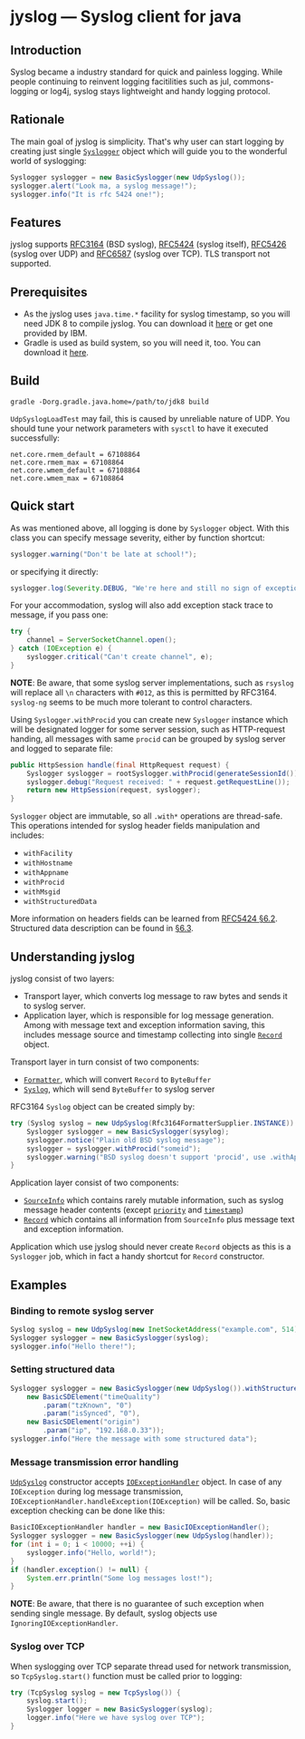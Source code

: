 jyslog — Syslog client for java
===============================

Introduction
------------

Syslog became a industry standard for quick and painless logging. While people continuing to reinvent logging facitilities such as jul, commons-logging or log4j, syslog stays lightweight and handy logging protocol.

Rationale
---------

The main goal of jyslog is simplicity. That's why user can start logging by creating just single [`Syslogger`](src/main/java/com/reinventedcode/jyslog/Syslogger.java) object which will guide you to the wonderful world of syslogging:

```java
Syslogger syslogger = new BasicSyslogger(new UdpSyslog());
syslogger.alert("Look ma, a syslog message!");
syslogger.info("It is rfc 5424 one!");
```

Features
--------

jyslog supports [RFC3164](http://tools.ietf.org/html/rfc3164) (BSD syslog), [RFC5424](http://tools.ietf.org/html/rfc5424) (syslog itself), [RFC5426](http://tools.ietf.org/html/rfc5426) (syslog over UDP) and [RFC6587](http://tools.ietf.org/html/rfc6587) (syslog over TCP). TLS transport not supported.

Prerequisites
-------------

* As the jyslog uses `java.time.*` facility for syslog timestamp, so you will need JDK 8 to compile jyslog. You can download it [here](https://jdk8.java.net/download.html) or get one provided by IBM.
* Gradle is used as build system, so you will need it, too. You can download it [here](http://www.gradle.org/downloads).

Build
-----
```shell
gradle -Dorg.gradle.java.home=/path/to/jdk8 build
```

`UdpSyslogLoadTest` may fail, this is caused by unreliable nature of UDP. You should tune your network parameters with `sysctl` to have it executed successfully:

```
net.core.rmem_default = 67108864
net.core.rmem_max = 67108864
net.core.wmem_default = 67108864
net.core.wmem_max = 67108864
```

Quick start
-----------

As was mentioned above, all logging is done by `Syslogger` object. With this class you can specify message severity, either by function shortcut:

```java
syslogger.warning("Don't be late at school!");
```

or specifying it directly:

```java
syslogger.log(Severity.DEBUG, "We're here and still no sign of exception");
```

For your accommodation, syslog will also add exception stack trace to message, if you pass one:

```java
try {
    channel = ServerSocketChannel.open();
} catch (IOException e) {
    syslogger.critical("Can't create channel", e);
}
```

**NOTE**: Be aware, that some syslog server implementations, such as `rsyslog` will replace all `\n` characters with `#012`, as this is permitted by RFC3164. `syslog-ng` seems to be much more tolerant to control characters.

Using `Syslogger.withProcid` you can create new `Syslogger` instance which will be designated logger for some server session, such as HTTP-request handing, all messages with same `procid` can be grouped by syslog server and logged to separate file:

```java
public HttpSession handle(final HttpRequest request) {
    Syslogger syslogger = rootSyslogger.withProcid(generateSessionId());
    syslogger.debug("Request received: " + request.getRequestLine());
    return new HttpSession(request, syslogger);
}
```

`Syslogger` object are immutable, so all `.with*` operations are thread-safe. This operations intended for syslog header fields manipulation and includes:

* `withFacility`
* `withHostname`
* `withAppname`
* `withProcid`
* `withMsgid`
* `withStructuredData`

More information on headers fields can be learned from [RFC5424 §6.2](http://tools.ietf.org/html/rfc5424#section-6.2). Structured data description can be found in [§6.3](http://tools.ietf.org/html/rfc5424#section-6.3).

Understanding jyslog
--------------------
jyslog consist of two layers:

* Transport layer, which converts log message to raw bytes and sends it to syslog server.
* Application layer, which is responsible for log message generation. Among with message text and exception information saving, this includes message source and timestamp collecting into single [`Record`](src/main/java/com/reinventedcode/jyslog/Record.java) object.

Transport layer in turn consist of two components:

* [`Formatter`](src/main/java/com/reinventedcode/jyslog/Formatter.java), which will convert `Record` to `ByteBuffer`
* [`Syslog`](src/main/java/com/reinventedcode/jyslog/Syslog.java), which will send `ByteBuffer` to syslog server

RFC3164 `Syslog` object can be created simply by:
```java
try (Syslog syslog = new UdpSyslog(Rfc3164FormatterSupplier.INSTANCE)) {
    Syslogger syslogger = new BasicSyslogger(sysylog);
    syslogger.notice("Plain old BSD syslog message");
    syslogger = syslogger.withProcid("someid");
    syslogger.warning("BSD syslog doesn't support 'procid', use .withAppname(...) to set message tag");
}
```

Application layer consist of two components:

* [`SourceInfo`](src/main/java/com/reinventedcode/jyslog/SourceInfo.java) which contains rarely mutable information, such as syslog message header contents (except [`priority`](http://tools.ietf.org/html/rfc5424#section-6.2.1) and [`timestamp`](http://tools.ietf.org/html/rfc5424#section-6.2.3))
* [`Record`](src/main/java/com/reinventedcode/jyslog/Record.java) which contains all information from `SourceInfo` plus message text and exception information.

Application which use jyslog should never create `Record` objects as this is a `Syslogger` job, which in fact a handy shortcut for `Record` constructor.

Examples
--------

### Binding to remote syslog server

```java
Syslog syslog = new UdpSyslog(new InetSocketAddress("example.com", 514));
Syslogger syslogger = new BasicSyslogger(syslog);
syslogger.info("Hello there!");
```

### Setting structured data

```java
Syslogger syslogger = new BasicSyslogger(new UdpSyslog()).withStructuredData(
    new BasicSDElement("timeQuality")
        .param("tzKnown", "0")
        .param("isSynced", "0"),
    new BasicSDElement("origin")
        .param("ip", "192.168.0.33"));
syslogger.info("Here the message with some structured data");
```

### Message transmission error handling
[`UdpSyslog`](src/main/java/com/reinventedcode/jyslog/UdpSyslog.java) constructor accepts [`IOExceptionHandler`](src/main/java/com/reinventedcode/jyslog/IOExceptionHandler.java) object. In case of any `IOException` during log message transmission, `IOExceptionHandler.handleException(IOException)` will be called. So, basic exception checking can be done like this:

```java
BasicIOExceptionHandler handler = new BasicIOExceptionHandler();
Syslogger syslogger = new BasicSyslogger(new UdpSyslog(handler));
for (int i = 0; i < 10000; ++i) {
    syslogger.info("Hello, world!");
}
if (handler.exception() != null) {
    System.err.println("Some log messages lost!");
}
```

**NOTE**: Be aware, that there is no guarantee of such exception when sending single message. By default, syslog objects use `IgnoringIOExceptionHandler`.

### Syslog over TCP
When syslogging over TCP separate thread used for network transmission, so `TcpSyslog.start()` function must be called prior to logging:

```java
try (TcpSyslog syslog = new TcpSyslog()) {
    syslog.start();
    Syslogger logger = new BasicSyslogger(syslog);
    logger.info("Here we have syslog over TCP");
}
```

